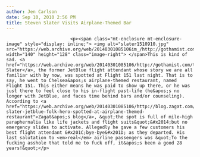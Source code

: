 ```yaml
---
author: Jen Carlson
date: Sep 10, 2010 2:56 PM
title: Steven Slater Visits Airplane-Themed Bar
---
```



                            
                            
                            
                            <p><span class="mt-enclosure mt-enclosure-image" style="display: inline;"> <img alt="slater1510910.jpg" src="https://web.archive.org/web/20140301085106im_/http://gothamist.com/attachments/arts_jen/slater1510910.jpg" width="140" height="128" class="image-right"> </span>This is kind of sad. <a href="https://web.archive.org/web/20140301085106/http://gothamist.com/tags/stevenslater">Steven Slater</a>, the former JetBlue flight attendant whose story we are all familiar with by now, was spotted at Flight 151 last night. That is to say, he went to Chelsea&apos;s airplane-themed restaurant, named Flight 151. This either means he was paid to show up there, or he was just there to feel close to his in-flight past-life (he&apos;s no longer with JetBlue, and faces time behind bars and/or counseling). According to <a href="https://web.archive.org/web/20140301085106/http://blog.zagat.com/steven-slater-jetblue-folk-hero-spotted-at-airplane-themed-restaurant">Zagat&apos;s blog</a>, &quot;the spot is full of mile-high paraphernalia like life jackets and flight suits&quot;&#x2014;but no emergency slides to activate. Allegedly he gave a few customers his best flight attendant &#x201C;bye-bye&#x201D; as they departed. His last salutation to <em>real</em> airline passengers was &quot;To the fucking asshole that told me to fuck off, it&apos;s been a good 28 years!&quot;</p>
                            
                            
                            